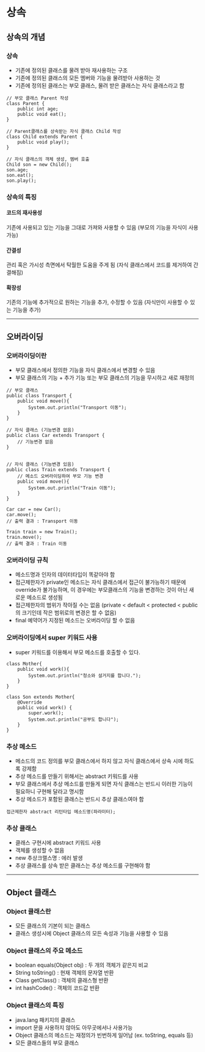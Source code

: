 # 상속

## 상속의 개념

### 상속
- 기존에 정의된 클래스를 물려 받아 재사용하는 구조
- 기존에 정의된 클래스의 모든 멤버와 기능을 물려받아 사용하는 것
- 기존에 정의된 클래스는 부모 클래스, 물려 받은 클래스는 자식 클래스라고 함

~~~
// 부모 클래스 Parent 작성
class Parent {
	public int age;
	public void eat();
}

// Parent클래스를 상속받는 자식 클래스 Child 작성
class Child extends Parent {
	public void play();
}

// 자식 클래스의 객체 생성, 멤버 호출
Child son = new Child();
son.age;
son.eat();
son.play();
~~~

### 상속의 특징

#### 코드의 재사용성
기존에 사용되고 있는 기능을 그대로 가져와 사용할 수 있음 (부모의 기능을 자식이 사용 가능)

#### 간결성
관리 혹은 가시성 측면에서 탁월한 도움을 주게 됨 (자식 클래스에서 코드를 제거하여 간결해짐)

#### 확장성
기존의 기능에 추가적으로 원하는 기능을 추가, 수정할 수 있음 (자식만이 사용할 수 있는 기능을 추가)


---

## 오버라이딩

### 오버라이딩이란
- 부모 클래스에서 정의한 기능을 자식 클래스에서 변경할 수 있음
- 부모 클래스의 기능 + 추가 기능 또는 부모 클래스의 기능을 무시하고 새로 재정의


~~~
// 부모 클래스
public class Transport {
	public void move(){
		System.out.println("Transport 이동");
	}
}

// 자식 클래스 (기능변경 없음)
public class Car extends Transport {
	// 기능변경 없음
}


// 자식 클래스 (기능변경 있음)
public class Train extends Transport {
	// 메소드 오버라이딩하여 부모 기능 변경
	public void move(){
		System.out.println("Train 이동");
	}
}

Car car = new Car();
car.move();
// 출력 결과 : Transport 이동

Train train = new Train();
train.move();
// 출력 결과 : Train 이동
~~~


### 오버라이딩 규칙
- 메소드명과 인자의 데이터타입이 똑같아야 함
- 접근제한자가 private인 메소드는 자식 클래스에서 접근이 불가능하기 때문에 override가 불가능하며, 이 경우에는 부모클래스의 기능을 변경하는 것이 아닌 새로운 메소드로 생성됨
- 접근제한자의 범위가 작아질 수는 없음 (private < default < protected < public의 크기인데 작은 범위로의 변경은 할 수 없음)
- final 예약어가 지정된 메소드는 오버라이딩 할 수 없음


### 오버라이딩에서 super 키워드 사용
- super 키워드를 이용해서 부모 메소드를 호출할 수 있다.

~~~
class Mother{
	public void work(){
		System.out.println("청소와 설거지를 합니다.");
	}
}

class Son extends Mother{
	@Override
	public void work() {
		super.work();
		System.out.println("공부도 합니다");
	}	
}
~~~

### 추상 메소드
- 메소드의 코드 정의를 부모 클래스에서 하지 않고 자식 클래스에서 상속 시에 하도록 강제함
- 추상 메소드를 만들기 위해서는 abstract 키워드를 사용
- 부모 클래스에서 추상 메소드를 만들게 되면 자식 클래스는 반드시 이러한 기능이 필요하니 구현해 달라고 명시함
- 추상 메소드가 포함된 클래스는 반드시 추상 클래스여야 함

~~~
접근제한자 abstract 리턴타입 메소드명(파라미터);
~~~

### 추상 클래스
- 클래스 구현시에 abstract 키워드 사용
- 객체를 생성할 수 없음
- new 추상크랠스명 : 에러 발생
- 추상 클래스를 상속 받은 클래스는 추상 메소드를 구현해야 함

---

## Object 클래스

### Object 클래스란
- 모든 클래스의 기본이 되는 클래스
- 클래스 생성시에 Object 클래스의 모든 속성과 기능을 사용할 수 있음

### Object 클래스의 주요 메소드
- boolean equals(Object obj) : 두 개의 객체가 같은지 비교
- String toString() : 현재 객체의 문자열 반환
- Class getClass() : 객체의 클래스형 반환
- int hashCode() : 객체의 코드값 반환

### Object 클래스의 특징
- java.lang 패키지의 클래스
- import 문을 사용하지 않아도 아무곳에서나 사용가능
- Object 클래스의 메소드는 재정의가 빈번하게 일어남 (ex. toString, equals 등)
- 모든 클래스들의 부모 클래스